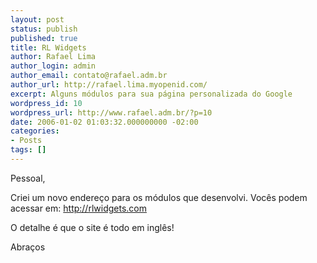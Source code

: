 ```yaml
---
layout: post
status: publish
published: true
title: RL Widgets
author: Rafael Lima
author_login: admin
author_email: contato@rafael.adm.br
author_url: http://rafael.lima.myopenid.com/
excerpt: Alguns módulos para sua página personalizada do Google
wordpress_id: 10
wordpress_url: http://www.rafael.adm.br/?p=10
date: 2006-01-02 01:03:32.000000000 -02:00
categories:
- Posts
tags: []
---
```

Pessoal,

Criei um novo endere&ccedil;o para os m&oacute;dulos que desenvolvi. Voc&ecirc;s podem acessar em: <a href="http://rlwidgets.com">http://rlwidgets.com</a>

O detalhe &eacute; que o site &eacute; todo em ingl&ecirc;s!

Abra&ccedil;os
